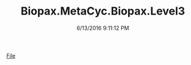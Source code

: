 ﻿---
title: Biopax.MetaCyc.Biopax.Level3
date: 6/13/2016 9:11:12 PM
---

[File](T-Biopax.MetaCyc.Biopax.Level3.File.html)
